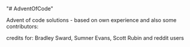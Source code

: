"# AdventOfCode" 

Advent of code solutions - based on own experience and also some contributors:

credits for:
Bradley Sward, Sumner Evans, Scott Rubin and reddit users
